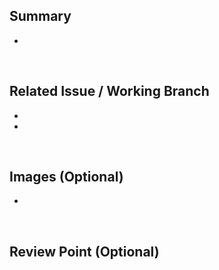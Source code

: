 ## Summary
<!-- 작업한 내용을 간략히 설명합니다. -->

- 

<br/>

## Related Issue / Working Branch
<!-- 관련된 이슈, 작업 브랜치를 적습니다. -->

- 
- 

<br/>

## Images (Optional)
<!-- 필요하다면 스크린샷을 첨부합니다. -->

-

<br/>

## Review Point (Optional)
<!-- 중점적으로 리뷰가 필요한 부분을 적습니다. 없다면 지워주세요. -->